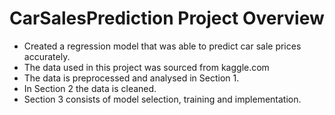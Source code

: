# CarSalesPrediction Project Overview
- Created a regression model that was able to predict car sale prices accurately.
- The data used in this project was sourced from kaggle.com
- The data is preprocessed and analysed in Section 1.
- In Section 2 the data is cleaned.
- Section 3 consists of model selection, training and implementation.
